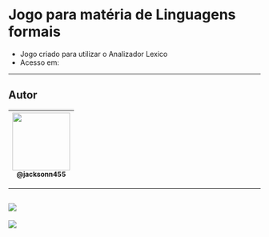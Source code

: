 Jogo para matéria de Linguagens formais
===============================================

- Jogo criado para utilizar o Analizador Lexico
- Acesso em:

--------------------
## Autor

 | [<img src="https://avatars1.githubusercontent.com/u/46221221?s=460&u=0d161e390cdad66e925f3d52cece6c3e65a23eb2&v=4" width=115><br><sub>@jacksonn455</sub>](https://github.com/jacksonn455) |
  | :---: |

--------------------
 ![](https://github.com/jacksonn455/jQuery/blob/master/public/img/im1.png)
--------------------
 ![](https://github.com/jacksonn455/jQuery/blob/master/public/img/im2.png)
